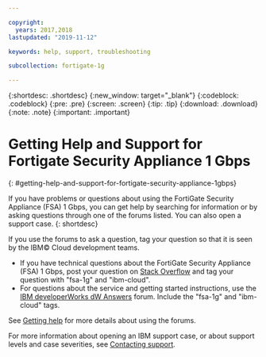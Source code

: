 ```yaml
---

copyright:
  years: 2017,2018
lastupdated: "2019-11-12"

keywords: help, support, troubleshooting

subcollection: fortigate-1g

---
```


{:shortdesc: .shortdesc}
{:new_window: target="_blank"}
{:codeblock: .codeblock}
{:pre: .pre}
{:screen: .screen}
{:tip: .tip}
{:download: .download}
{:note: .note}
{:important: .important}

# Getting Help and Support for Fortigate Security Appliance 1 Gbps
{: #getting-help-and-support-for-fortigate-security-appliance-1gbps}

If you have problems or questions about using the FortiGate Security Appliance (FSA) 1 Gbps, you can get help by searching for information or by asking questions through one of the forums listed. You can also open a support case.
{: shortdesc}

If you use the forums to ask a question, tag your question so that it is seen by the IBM© Cloud development teams.

* If you have technical questions about the FortiGate Security Appliance (FSA) 1 Gbps, post your question on [Stack Overflow](https://stackoverflow.com/search?q=fsa-1g+ibm-cloud) and tag your question with "fsa-1g" and "ibm-cloud".
* For questions about the service and getting started instructions, use the [IBM developerWorks dW Answers](https://developer.ibm.com/answers/topics/fsa-1g.html?smartspace=ibm-cloud) forum. Include the "fsa-1g" and "ibm-cloud" tags.

See [Getting help](https://{DomainName}/docs/get-support?topic=get-support-using-avatar) for more details about using the forums.

For more information about opening an IBM support case, or about support levels and case severities, see [Contacting support](/docs/get-support?topic=get-support-getting-customer-support).
